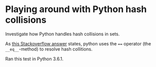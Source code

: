 # Playing around with Python hash collisions

Investigate how Python handles hash collisions in sets.

As [this Stackoverflow answer](https://stackoverflow.com/a/2159241/1623829) states, python uses the `==` operator (the `__eq__`-method) to resolve hash collitions.


Ran this test in Python 3.6.1.
